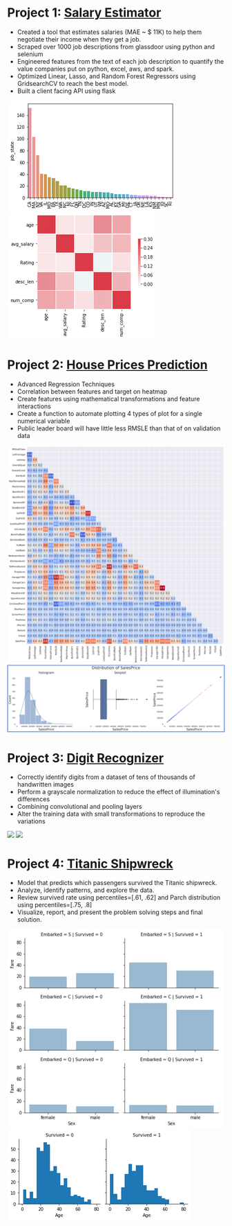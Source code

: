 # Project 1: [Salary Estimator](https://github.com/arizkyrahman/ds_salary_project)
- Created a tool that estimates salaries (MAE ~ $ 11K) to help them negotiate their income when they get a job.
- Scraped over 1000 job descriptions from glassdoor using python and selenium
- Engineered features from the text of each job description to quantify the value companies put on python, excel, aws, and spark.
- Optimized Linear, Lasso, and Random Forest Regressors using GridsearchCV to reach the best model.
- Built a client facing API using flask

![](https://github.com/arizkyrahman/Rizky_Rahman_Data_Science_Portofolio/blob/main/images/salary%20estimator.png?raw=true) ![](https://github.com/arizkyrahman/Rizky_Rahman_Data_Science_Portofolio/blob/main/images/correlation_visual_ds_salary.png?raw=true)

# Project 2: [House Prices Prediction](https://github.com/arizkyrahman/rizky_rahman_house_prices)
- Advanced Regression Techniques
- Correlation between features and target on heatmap
- Create features using mathematical transformations and feature interactions
- Create a function to automate plotting 4 types of plot for a single numerical variable
- Public leader board will have little less RMSLE than that of on validation data

![](https://github.com/arizkyrahman/Rizky_Rahman_Data_Science_Portofolio/blob/main/images/corelation_matrix_house_price_predict.png?raw=true)
![](https://github.com/arizkyrahman/Rizky_Rahman_Data_Science_Portofolio/blob/main/images/distribution_of_saleprice_house_predict.png?raw=true)

# Project 3: [Digit Recognizer](https://github.com/arizkyrahman/rizky_rahman_digit_recognizer)
- Correctly identify digits from a dataset of tens of thousands of handwritten images
- Perform a grayscale normalization to reduce the effect of illumination's differences
- Combining convolutional and pooling layers
- Alter the training data with small transformations to reproduce the variations

![](https://github.com/arizkyrahman/rizky_rahman_digit_recognizer/blob/main/images/dv_digit_recognizer.png?raw=true)
![](https://github.com/arizkyrahman/rizky_rahman_digit_recognizer/blob/main/images/confusion_matrix_digit_recognizer.png?raw=true)

# Project 4: [Titanic Shipwreck](https://github.com/arizkyrahman/rizky_titanic_shipwreck)
- Model that predicts which passengers survived the Titanic shipwreck.
- Analyze, identify patterns, and explore the data.
- Review survived rate using percentiles=[.61, .62] and Parch distribution using percentiles=[.75, .8]
- Visualize, report, and present the problem solving steps and final solution.

![](https://github.com/arizkyrahman/rizky_titanic_shipwreck/blob/main/images/dv_titanic_shipwreck.png?raw=true)
![](https://github.com/arizkyrahman/rizky_titanic_shipwreck/blob/main/images/dv2_titanic_shipwreck.png?raw=true)


